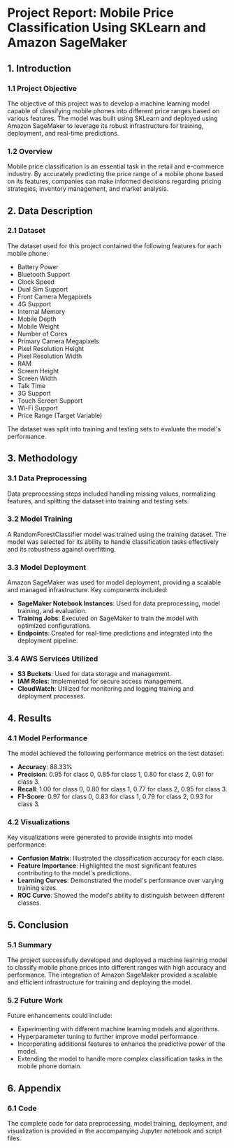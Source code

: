 # Project Report: Mobile Price Classification Using SKLearn and Amazon SageMaker

## 1. Introduction

### 1.1 Project Objective
The objective of this project was to develop a machine learning model capable of classifying mobile phones into different price ranges based on various features. The model was built using SKLearn and deployed using Amazon SageMaker to leverage its robust infrastructure for training, deployment, and real-time predictions.

### 1.2 Overview
Mobile price classification is an essential task in the retail and e-commerce industry. By accurately predicting the price range of a mobile phone based on its features, companies can make informed decisions regarding pricing strategies, inventory management, and market analysis.

## 2. Data Description

### 2.1 Dataset
The dataset used for this project contained the following features for each mobile phone:
- Battery Power
- Bluetooth Support
- Clock Speed
- Dual Sim Support
- Front Camera Megapixels
- 4G Support
- Internal Memory
- Mobile Depth
- Mobile Weight
- Number of Cores
- Primary Camera Megapixels
- Pixel Resolution Height
- Pixel Resolution Width
- RAM
- Screen Height
- Screen Width
- Talk Time
- 3G Support
- Touch Screen Support
- Wi-Fi Support
- Price Range (Target Variable)

The dataset was split into training and testing sets to evaluate the model's performance.

## 3. Methodology

### 3.1 Data Preprocessing
Data preprocessing steps included handling missing values, normalizing features, and splitting the dataset into training and testing sets.

### 3.2 Model Training
A RandomForestClassifier model was trained using the training dataset. The model was selected for its ability to handle classification tasks effectively and its robustness against overfitting.

### 3.3 Model Deployment
Amazon SageMaker was used for model deployment, providing a scalable and managed infrastructure. Key components included:
- **SageMaker Notebook Instances**: Used for data preprocessing, model training, and evaluation.
- **Training Jobs**: Executed on SageMaker to train the model with optimized configurations.
- **Endpoints**: Created for real-time predictions and integrated into the deployment pipeline.

### 3.4 AWS Services Utilized
- **S3 Buckets**: Used for data storage and management.
- **IAM Roles**: Implemented for secure access management.
- **CloudWatch**: Utilized for monitoring and logging training and deployment processes.

## 4. Results

### 4.1 Model Performance
The model achieved the following performance metrics on the test dataset:
- **Accuracy**: 88.33%
- **Precision**: 0.95 for class 0, 0.85 for class 1, 0.80 for class 2, 0.91 for class 3.
- **Recall**: 1.00 for class 0, 0.80 for class 1, 0.77 for class 2, 0.95 for class 3.
- **F1-Score**: 0.97 for class 0, 0.83 for class 1, 0.79 for class 2, 0.93 for class 3.

### 4.2 Visualizations
Key visualizations were generated to provide insights into model performance:
- **Confusion Matrix**: Illustrated the classification accuracy for each class.
- **Feature Importance**: Highlighted the most significant features contributing to the model's predictions.
- **Learning Curves**: Demonstrated the model's performance over varying training sizes.
- **ROC Curve**: Showed the model's ability to distinguish between different classes.

## 5. Conclusion

### 5.1 Summary
The project successfully developed and deployed a machine learning model to classify mobile phone prices into different ranges with high accuracy and performance. The integration of Amazon SageMaker provided a scalable and efficient infrastructure for training and deploying the model.

### 5.2 Future Work
Future enhancements could include:
- Experimenting with different machine learning models and algorithms.
- Hyperparameter tuning to further improve model performance.
- Incorporating additional features to enhance the predictive power of the model.
- Extending the model to handle more complex classification tasks in the mobile phone domain.

## 6. Appendix

### 6.1 Code
The complete code for data preprocessing, model training, deployment, and visualization is provided in the accompanying Jupyter notebook and script files.
